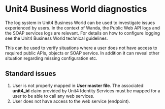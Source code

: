 # Unit4 Business World diagnostics

The log system in Unit4 Business World can be used to investigate issues experienced by users. In the context of Wanda, the Public Web API logs and the SOAP services logs are relevant. For details on how to configure logging see the Unit4 Business World technical guidelines.

This can be used to verify situations where a user does not have access to required public APIs, objects or SOAP service. In addition it can reveal other situation regarding missing configuration etc.

## Standard issues

1. User is not properly mapped in **User master file**. The associated **unit4_id** claim provided by Unit4 Identity Services must be mapped for a user to be able to call any web services.
2. User does not have access to the web service (endpoint). 

